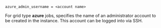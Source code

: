     azure_admin_username = <account name>

For grid type **azure** jobs, specifies the name of an administrator
account to be created in the instance. This account can be logged into
via SSH.
